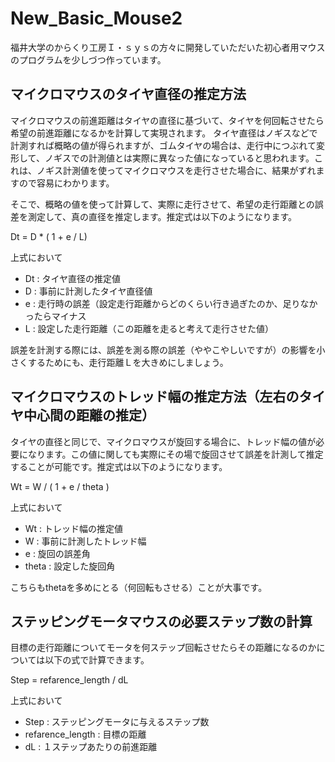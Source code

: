 # New_Basic_Mouse2

福井大学のからくり工房Ｉ・ｓｙｓの方々に開発していただいた初心者用マウスのプログラムを少しづつ作っています。

## マイクロマウスのタイヤ直径の推定方法
マイクロマウスの前進距離はタイヤの直径に基づいて、タイヤを何回転させたら希望の前進距離になるかを計算して実現されます。
タイヤ直径はノギスなどで計測すれば概略の値が得られますが、ゴムタイヤの場合は、走行中につぶれて変形して、ノギスでの計測値とは実際に異なった値になっていると思われます。これは、ノギス計測値を使ってマイクロマウスを走行させた場合に、結果がずれますので容易にわかります。

そこで、概略の値を使って計算して、実際に走行させて、希望の走行距離との誤差を測定して、真の直径を推定します。推定式は以下のようになります。

Dt = D * ( 1 + e / L)

上式において

- Dt : タイヤ直径の推定値
- D  : 事前に計測したタイヤ直径値
- e  : 走行時の誤差（設定走行距離からどのくらい行き過ぎたのか、足りなかったらマイナス
- L  : 設定した走行距離（この距離を走ると考えて走行させた値）

誤差を計測する際には、誤差を測る際の誤差（ややこやしいですが）の影響を小さくするためにも、走行距離Ｌを大きめにしましょう。

## マイクロマウスのトレッド幅の推定方法（左右のタイヤ中心間の距離の推定）
タイヤの直径と同じで、マイクロマウスが旋回する場合に、トレッド幅の値が必要になります。この値に関しても実際にその場で旋回させて誤差を計測して推定することが可能です。推定式は以下のようになります。

Wt = W / ( 1 + e / theta )

上式において

- Wt    : トレッド幅の推定値
- W     : 事前に計測したトレッド幅
- e     : 旋回の誤差角
- theta : 設定した旋回角

こちらもthetaを多めにとる（何回転もさせる）ことが大事です。

## ステッピングモータマウスの必要ステップ数の計算
目標の走行距離についてモータを何ステップ回転させたらその距離になるのかについては以下の式で計算できます。

Step = refarence_length / dL

上式において

- Step : ステッピングモータに与えるステップ数
- refarence_length : 目標の距離
- dL : １ステップあたりの前進距離

<!---
## 浮動小数点演算のできないマイコンでの計算精度に関する考慮事項
--->
